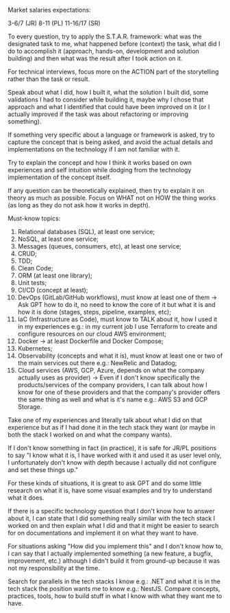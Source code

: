 Market salaries expectations:

3-6/7 (JR)
8-11 (PL)
11-16/17 (SR)

To every question, try to apply the S.T.A.R. framework: what was the designated task to me, what happened before (context) the task, what did I do to accomplish it (approach, hands-on, development and solution building) and then what was the result after I took action on it.

For technical interviews, focus more on the ACTION part of the storytelling rather than the task or result. 

Speak about what I did, how I built it, what the solution I built did, some validations I had to consider while building it, maybe why I chose that approach and what I identified that could have been improved on it (or I actually improved if the task was about refactoring or improving something).

If something very specific about a language or framework is asked, try to capture the concept that is being asked, and avoid the actual details and implementations on the technology if I am not familiar with it.

Try to explain the concept and how I think it works based on own experiences and self intuition while dodging from the technology implementation of the concept itself.

If any question can be theoretically explained, then try to explain it on theory as much as possible. Focus on WHAT not on HOW the thing works (as long as they do not ask how it works in depth).

Must-know topics:
1. Relational databases (SQL), at least one service;
2. NoSQL, at least one service;
3. Messages (queues, consumers, etc), at least one service;
4. CRUD;
5. TDD;
6. Clean Code;
7. ORM (at least one library);
8. Unit tests;
9. CI/CD (concept at least);
10. DevOps (GitLab/GitHub workflows), must know at least one of them -> Ask GPT how to do it, no need to know the core of it but what it is and how it is done (stages, steps, pipeline, examples, etc);
11. IaC (Infrastructure as Code), must know to TALK about it, how I used it in my experiences e.g.: in my current job I use Terraform to create and configure resources on our cloud AWS environment;
12. Docker -> at least Dockerfile and Docker Compose;
13. Kubernetes;
14. Observability (concepts and what it is), must know at least one or two of the main services out there e.g.: NewRelic and Datadog;
15. Cloud services (AWS, GCP, Azure, depends on what the company actually uses as provider) -> Even if I don't know specifically the products/services of the company providers, I can talk about how I know for one of these providers and that the company's provider offers the same thing as well and what is it's name e.g.: AWS S3 and GCP Storage.

Take one of my experiences and literally talk about what I did on that experience but as if I had done it in the tech stack they want (or maybe in both the stack I worked on and what the company wants).

If I don't know something in fact (in practice), it is safe for JR/PL positions to say "I know what it is, I have worked with it and used it as user level only, I unfortunately don't know with depth because I actually did not configure and set these things up."

For these kinds of situations, it is great to ask GPT and do some little research on what it is, have some visual examples and try to understand what it does.

If there is a specific technology question that I don't know how to answer about it, I can state that I did something really similar with the tech stack I worked on and then explain what I did and that it might be easier to search for on documentations and implement it on what they want to have.

For situations asking "How did you implement this" and I don't know how to, I can say that I actually implemented something (a new feature, a bugfix, improvement, etc.) although I didn't build it from ground-up because it was not my responsibility at the time.

Search for parallels in the tech stacks I know e.g.: .NET and what it is in the tech stack the position wants me to know e.g.: NestJS. Compare concepts, practices, tools, how to build stuff in what I know with what they want me to have.